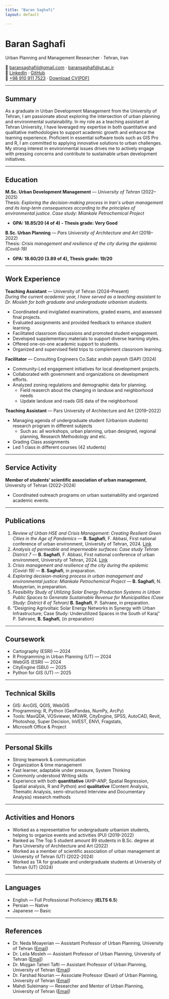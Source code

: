 ```yaml
---
title: "Baran Saghafi"
layout: default

---
```


# Baran Saghafi
Urban Planning and Management Researcher · Tehran, Iran  



📧 [baransaghafiii@gmail.com](mailto:baransaghafiii@gmail.com) · [baransaghafi@ut.ac.ir](mailto:baransaghafi@ut.ac.ir)  
🔗 [LinkedIn](https://www.linkedin.com/in/baran-saghafi-3a6306245/) · [GitHub](https://github.com/baransaghafi)  
📱 [+98 910 911 7523](tel:+989109117523) · <a href="files/cv.pdf" download>Download CV(PDF)</a>


---

## Summary
As a graduate in Urban Development Management from the University of Tehran, I am passionate about exploring the intersection of urban planning and environmental sustainability. In my role as a teaching assistant at Tehran University, I have leveraged my expertise in both quantitative and qualitative methodologies to support academic growth and enhance the learning experience. Proficient in essential software tools such as GIS Pro and R, I am committed to applying innovative solutions to urban challenges. My strong interest in environmental issues drives me to actively engage with pressing concerns and contribute to sustainable urban development initiatives.

---

## Education
**M.Sc. Urban Development Management** — *University of Tehran* (2022–2025)  
Thesis: *Exploring the decision-making process in Iran's urban management and its long-term consequences according to the principles of environmental justice. Case study: Miankale Petrochemical Project*  
- **GPA: 18.85/20 (4 of 4) - Thesis grade: Very Good**


**B.Sc. Urban Planning** — *Pars University of Architecture and Art* (2018–2022)  
Thesis: *Crisis management and resilience of the city during the epidemic (Covid-19)*  
- **GPA: 18.60/20 (3.89 of 4), Thesis grade: 19/20**

---

## Work Experience
**Teaching Assistant** — University of Tehran (2024–Present)  
*During the current academic year, I have served as a teaching assistant to Dr. Mosleh for both graduate and undergraduate urbanism students.*
- Coordinated and invigilated examinations, graded exams, and assessed final projects.
-  Evaluated assignments and provided feedback to enhance student learning.
-  Facilitated classroom discussions and promoted student engagement.
-  Developed supplementary materials to support diverse learning styles.
-  Offered one-on-one academic support to students.
-  Organized and supervised field trips to complement classroom learning.

**Facilitator** — Consulting Engineers Co.Sabz andish payesh (SAP) (2024)  
- Community-Led engagement initiatives for local development projects.
- Collaborated with government and organizations on development efforts.
- Analyzed zoning regulations and demographic data for planning.
  - Field reaserch about the changing in landuse and neighborhood needs
  - Update landuse and roads GIS data of the neighborhood
  

**Teaching Assistant** — Pars University of Architecture and Art (2019–2022)  
- Managing agenda of undergraduate student (Urbanism students) research program in different subjects
  - Such as: all workshops, urban planning, urban designed, regional planning, Research Methodology and etc.
- Grading Class assignments
- Led 1 class in different courses (42 students)

---

## Service Activity
**Member of students’ scientific association of urban management**, University of Tehran (2022–2024)  
- Coordinated outreach programs on urban sustainability and organized academic events.  

---

## Publications
1. *Review of Urban HSE and Crisis Management: Creating Resilient Green Cities in the Age of Pandemics* — **B. Saghafi**, F. Abbasi, First national conference of urban environment, University of Tehran, 2024. [Link](https://civilica.com/doc/2129324/)  
2. *Analysis of permeable and impermeable surfaces: Case study Tehran District 7* — **B. Saghafi**, F. Abbasi, First national conference of urban environment, University of Tehran, 2024. [Link](https://civilica.com/doc/2192147/)  
3. *Crisis management and resilience of the city during the epidemic (Covid-19)* — **B. Saghafi**, in preparation.  
4. *Exploring decision-making process in urban management and environmental justice: Miankale Petrochemical Project* — **B. Saghafi**, N. Moayerian, in preparation.  
5. *Feasibility Study of Utilizing Solar Energy Production Systems in Urban Public Spaces to Generate Sustainable Revenue for Municipalities (Case Study: District 6 of Tehran)* **B. Saghafi**, P. Sahraee, in preparation.  
6. “Designing Agrivoltaic Solar Energy Networks in Synergy with Urban Infrastructure; Case Study: Underutilized Spaces in the South of Karaj” P. Sahraee, **B. Saghafi**, (in preparation)

---

## Coursework
- Cartography (ESRI) — 2024  
- R Programming in Urban Planning (UT) — 2024  
- WebGIS (ESRI) — 2024  
- CityEngine (SBU) — 2025  
- Python for GIS (UT) — 2025  

---

## Technical Skills
- GIS: ArcGIS, QGIS, WebGIS  
- Programming: R, Python (GeoPandas, NumPy, ArcPy)  
- Tools: MaxQDA, VOSviewer, MGWR, CityEngine, SPSS, AutoCAD, Revit, Photoshop, Super Decision, InVEST, ENVI, Fragstats, 
- Microsoft Office & Project  

---

## Personal Skills
- Strong teamwork & communication  
- Organization & time management  
- Fast learner, adaptable under pressure, System Thinking
- Commonly understood Writing skills
- Experience with both **quantitative** (AHP-ANP, Spatial Regression, Spatial analysis, R and Python) and **qualitative** (Content Analysis, Thematic Analysis, semi-structured Interview and Documentary Analysis) research methods  

---

## Activities and Honors
- Worked as a representative for undergraduate urbanism students, helping to organize events and activities (PU) (2019-2022)
- Ranked as The Top 5 student amount 89 students in B.Sc. degree at Pars University of Architecture and Art (2022)
- Worked as a member of scientific association of urban management at University of Tehran (UT) (2022-2024)
- Worked as TA for graduate and undergraduate students at University of Tehran (UT) (2024) 

---

## Languages
- English — Full Professional Proficiency (**IELTS 6.5**)  
- Persian — Native  
- Japanese — Basic  

---

## References
- Dr. Neda Moayerian — Assistant Professor of Urban Planning, University of Tehran ([Email](mailto:nedamoayerian@ut.ac.ir))  
- Dr. Leila Mosleh — Assistant Professor of Urban Planning, University of Tehran ([Email](mailto:leilamosleh@gmail.com))  
- Dr. Mojgan Taheri Tafti — Assistant Professor of Urban Planning, University of Tehran ([Email](mailto:m.tafti@ut.ac.ir))  
- Dr. Farshad Nourian — Associate Professor (Dean) of Urban Planning, University of Tehran ([Email](mailto:fnoorian@ut.ac.ir))  
- Mahdi Suleimany — Researcher and Mentor of Urban Planning, University of Tehran ([Email](mailto:mi.suleimany@ut.ac.ir))  
